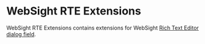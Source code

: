 # WebSight RTE Extensions
WebSight RTE Extensions contains extensions for WebSight [Rich Text Editor dialog field](https://www.websight.io/docs/developers/development/dialogs/richtext-editor/).